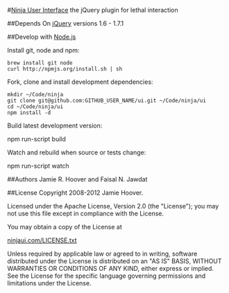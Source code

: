 #[Ninja User Interface](http://ninjaui.com/)
the jQuery plugin for lethal interaction

##Depends On [jQuery](http://jquery.com/)
versions 1.6 - 1.7.1

##Develop with [Node.js](http://nodejs.org/)

Install git, node and npm:

	brew install git node
	curl http://npmjs.org/install.sh | sh

Fork, clone and install development dependencies:

	mkdir ~/Code/ninja
	git clone git@github.com:GITHUB_USER_NAME/ui.git ~/Code/ninja/ui
	cd ~/Code/ninja/ui
	npm install -d

Build latest development version:

  npm run-script build

Watch and rebuild when source or tests change:

  npm run-script watch

##Authors
Jamie R. Hoover and Faisal N. Jawdat

##License
Copyright 2008-2012 Jamie Hoover.

Licensed under the Apache License, Version 2.0 (the "License");
you may not use this file except in compliance with the License.

You may obtain a copy of the License at

[ninjaui.com/LICENSE.txt](http://ninjaui.com/LICENSE.txt)

Unless required by applicable law or agreed to in writing, software
distributed under the License is distributed on an "AS IS" BASIS,
WITHOUT WARRANTIES OR CONDITIONS OF ANY KIND, either express or implied.
See the License for the specific language governing permissions and
limitations under the License.
